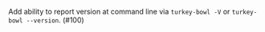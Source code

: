 Add ability to report version at command line via `turkey-bowl -V` or `turkey-bowl --version`. (#100)
